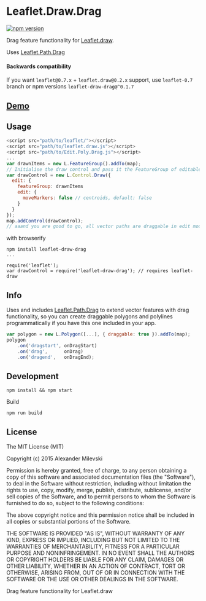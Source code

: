 # Leaflet.Draw.Drag

[![npm version](https://badge.fury.io/js/leaflet-draw-drag.svg)](https://badge.fury.io/js/leaflet-draw-drag)

Drag feature functionality for [Leaflet.draw](https://github.com/Leaflet/Leaflet.draw).

Uses [Leaflet.Path.Drag](https://github.com/w8r/Leaflet.Path.Drag)

#### Backwards compatibility

If you want `leaflet@0.7.x` + `leaflet.draw@0.2.x` support, use `leaflet-0.7` branch or
npm versions `leaflet-draw-drag@^0.1.7`

## [Demo](https://w8r.github.io/Leaflet.draw.drag/example/index.html)

## Usage

```javascript
<script src="path/to/leaflet/"></script>
<script src="path/to/leaflet.draw.js"></script>
<script src="path/to/Edit.Poly.Drag.js"></script>
...
var drawnItems = new L.FeatureGroup().addTo(map);
// Initialise the draw control and pass it the FeatureGroup of editable layers
var drawControl = new L.Control.Draw({
  edit: {
    featureGroup: drawnItems
    edit: {
      moveMarkers: false // centroids, default: false
    }
  }
});
map.addControl(drawControl);
// aaand you are good to go, all vector paths are draggable in edit mode

```

with browserify

```
npm install leaflet-draw-drag
...

require('leaflet');
var drawControl = require('leaflet-draw-drag'); // requires leaflet-draw
```

## Info

Uses and includes [Leaflet.Path.Drag](https://github.com/w8r/Leaflet.Path.Drag)
to extend vector features with drag functionality, so you can create draggable
polygons and polylines programmatically if you have this one included in your
app.

```javascript
var polygon = new L.Polygon([...], { draggable: true }).addTo(map);
polygon
    .on('dragstart', onDragStart)
    .on('drag',      onDrag)
    .on('dragend',   onDragEnd);
```

## Development

```
npm install && npm start
```
Build
```
npm run build
```

## License

The MIT License (MIT)

Copyright (c) 2015 Alexander Milevski

Permission is hereby granted, free of charge, to any person obtaining a copy of
this software and associated documentation files (the "Software"), to deal in
the Software without restriction, including without limitation the rights to use,
copy, modify, merge, publish, distribute, sublicense, and/or sell copies of the
Software, and to permit persons to whom the Software is furnished to do so,
subject to the following conditions:

The above copyright notice and this permission notice shall be included in all
copies or substantial portions of the Software.

THE SOFTWARE IS PROVIDED "AS IS", WITHOUT WARRANTY OF ANY KIND, EXPRESS OR
IMPLIED, INCLUDING BUT NOT LIMITED TO THE WARRANTIES OF MERCHANTABILITY, FITNESS
FOR A PARTICULAR PURPOSE AND NONINFRINGEMENT. IN NO EVENT SHALL THE AUTHORS OR
COPYRIGHT HOLDERS BE LIABLE FOR ANY CLAIM, DAMAGES OR OTHER LIABILITY, WHETHER
IN AN ACTION OF CONTRACT, TORT OR OTHERWISE, ARISING FROM, OUT OF OR IN
CONNECTION WITH THE SOFTWARE OR THE USE OR OTHER DEALINGS IN THE SOFTWARE.

Drag feature functionality for Leaflet.draw
